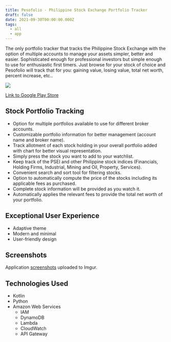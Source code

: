 ```yaml
---
title: Pesofolio - Philippine Stock Exchange Portfolio Tracker
draft: false
date: 2021-09-30T00:00:00.000Z
tags:
  - all
  - app
---
```


The only portfolio tracker that tracks the Philippine Stock Exchange with the option of multiple accounts to manage your assets simpler, better and easier. Sophisticated enough for professional investors but simple enough to use for enthusiastic first timers. Just browse for your stock of choice and Pesofolio will track that for you: gaining value, losing value, total net worth, percent increase, etc..

![](https://i.imgur.com/xim3YBv.jpg)

[Link to Google Play Store](https://play.google.com/store/apps/details?id=com.galoreentertainment.pesofolio)

## Stock Portfolio Tracking

* Option for multiple portfolios available to use for different broker accounts.
* Customizable portfolio information for better management (account name and broker name).
* Track allotment of each stock holding in your overall portfolio added with chart for better visual representation.
* Simply press the stock you want to add to your watchlist.
* Keep track of the PSEI and other Philippine stock indices (Financials, Holding Firms, Industrial, Mining and Oil, Property, Services).
* Convenient search and sort tool for filtering stocks.
* Option to automatically compute the price of the stocks including its applicable fees as purchased.
* Complete stock information will be provided as you watch it.
* Automatically applies the relevant fees to provide the total net worth of your portfolio.

## Exceptional User Experience

* Adaptive theme
* Modern and minimal
* User-friendly design

## Screenshots

Application [screenshots](https://imgur.com/a/RV2Mpka) uploaded to Imgur.

## Technologies Used

* Kotlin
* Python
* Amazon Web Services
  * IAM
  * DynamoDB
  * Lambda
  * CloudWatch
  * API Gateway
